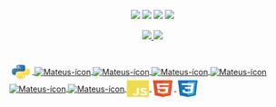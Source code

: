 
 <br>

<div align="center">
  <a href = "mailto:mateusmenezes1997@gmail.com"><img src="https://img.shields.io/badge/-Gmail-%23333?style=for-the-badge&logo=gmail&logoColor=red" target="_blank"></a>
  <a href="https://www.linkedin.com/in/mateus-menezes-17613b229" target="_blank"><img src="https://img.shields.io/badge/-LinkedIn-%230077B5?style=for-the-badge&logo=linkedin&logoColor=white" target="_blank"></a>
  <a href="https://wa.me/qr/GUMVYLDMVHZRP1" target="_blank"><img src="https://img.shields.io/badge/WhatsApp-25D366?style=for-the-badge&logo=whatsapp&logoColor=white" target="_blank"></a>
  <a href="https://discord.com/channels/Mateus%20Menezes#2857" target="_blank"><img src="https://img.shields.io/badge/Discord-7289DA?style=for-the-badge&logo=discord&logoColor=white" target="_blank"></a>
  </div>
<br>

<div align="center">
  <a href="https://github.com/Mat3usCod3">
  <img height="180em" src="https://github-readme-stats.vercel.app/api?username=Mat3usCod3&show_icons=true&theme=dark&include_all_commits=true&count_private=true"/>
  <img height="180em" src="https://github-readme-stats.vercel.app/api/top-langs/?username=Mat3usCod3&layout=compact&langs_count=7&theme=dark"/>
</div>

  <div style="display: inline_block">
    <h1></h1>
   <img align="center" alt="Mateus-ícon" height="30" width="40" src="https://raw.githubusercontent.com/devicons/devicon/master/icons/python/python-original.svg">
    <img align="center" alt="Mateus-ícon" height="30" width="40" src="https://cdn.jsdelivr.net/gh/devicons/devicon/icons/r/r-original.svg"/>
    <img align="center" alt="Mateus-ícon" height="30" width="40" src="https://cdn.jsdelivr.net/gh/devicons/devicon/icons/cplusplus/cplusplus-original.svg">
    <img align="center" alt="Mateus-ícon" height="30" width="40" src="https://cdn.jsdelivr.net/gh/devicons/devicon/icons/c/c-original.svg">
    <img align="center" alt="Mateus-ícon" height="30" width="40" src="https://cdn.jsdelivr.net/gh/devicons/devicon/icons/git/git-original.svg">
    <img align="center" alt="Mateus-ícon" height="40" width="50" src="https://cdn.jsdelivr.net/gh/devicons/devicon/icons/mysql/mysql-original-wordmark.svg">
    <img align="center" alt="Mateus-ícon" height="40" width="50" src="https://cdn.jsdelivr.net/gh/devicons/devicon/icons/postgresql/postgresql-original-wordmark.svg">
    <img align="center" alt="Mateus-ícon" height="30" width="40" src="https://raw.githubusercontent.com/devicons/devicon/master/icons/javascript/javascript-plain.svg">
    <img align="center" alt="Mateus-ícon" height="30" width="40" src="https://raw.githubusercontent.com/devicons/devicon/master/icons/html5/html5-original.svg">
    <img align="center" alt="Mateus-ícon" height="30" width="40" src="https://raw.githubusercontent.com/devicons/devicon/master/icons/css3/css3-original.svg">
    <!--
    <img align="center" alt="Mateus-ícon" height="45" width="55" src="https://cdn.jsdelivr.net/gh/devicons/devicon/icons/anaconda/anaconda-original-wordmark.svg">
    <img align="center" alt="Mateus-ícon" height="30" width="40" src="https://cdn.jsdelivr.net/gh/devicons/devicon/icons/vscode/vscode-original.svg">
    <img align="center" alt="Mateus-ícon" height="35" width="45" src="https://cdn.jsdelivr.net/gh/devicons/devicon/icons/jupyter/jupyter-original-wordmark.svg">
    <img align="center" alt="Mateus-ícon" height="30" width="40" src="https://cdn.jsdelivr.net/gh/devicons/devicon/icons/linux/linux-original.svg">
    <img align="center" alt="Mateus-ícon" height="30" width="40" src="https://cdn.jsdelivr.net/gh/devicons/devicon/icons/windows8/windows8-original.svg">   -->
    
  </div>
  
  <!--
   <div style="display: inline_block">
     <h2></h2>
     <img align="center" alt="Udemy" src="https://img.shields.io/badge/Udemy-EC5252?style=for-the-badge&logo=Udemy&logoColor=white">
     <img align="center" alt="Udemy" src="https://img.shields.io/badge/Udacity-grey?style=for-the-badge&logo=udacity&logoColor=#5FCFEE">
     <img align="center" alt="Udemy" src="https://img.shields.io/badge/MDN_Web_Docs-black?style=for-the-badge&logo=mdnwebdocs&logoColor=white">
     <img align="center" alt="Udemy" src="https://img.shields.io/badge/Duolingo-58CC02?style=for-the-badge&logo=Duolingo&logoColor=white">
     <img align="center" alt="Udemy" src="https://img.shields.io/badge/Notion-000000?style=for-the-badge&logo=notion&logoColor=white">
     <img align="center" alt="Udemy" src="https://img.shields.io/badge/-LeetCode-FFA116?style=for-the-badge&logo=LeetCode&logoColor=black">
     <img align="center" alt="Udemy" src="https://img.shields.io/badge/Debian-A81D33?style=for-the-badge&logo=debian&logoColor=white">
     <img align="center" alt="Udemy" src="https://img.shields.io/badge/Oracle-F80000?style=for-the-badge&logo=Oracle&logoColor=white">       
  </div>  
  
  
<!--  
  <div>
    <h2>Next level... 🚀</h2>
    <img align="center" alt="JP-Python" height="40" width="50" src="https://cdn.jsdelivr.net/gh/devicons/devicon/icons/kubernetes/kubernetes-plain-wordmark.svg">
    <img align="center" alt="JP-Python" height="40" width="50" src="https://cdn.jsdelivr.net/gh/devicons/devicon/icons/docker/docker-original-wordmark.svg"> 
  </div>  
-->  




  
  










